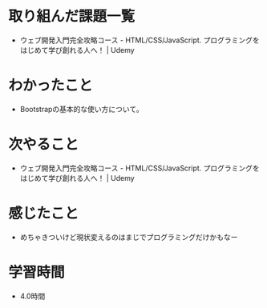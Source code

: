 # 取り組んだ課題一覧

- ウェブ開発入門完全攻略コース - HTML/CSS/JavaScript. プログラミングをはじめて学び創れる人へ！ | Udemy

# わかったこと

- Bootstrapの基本的な使い方について。

# 次やること

- ウェブ開発入門完全攻略コース - HTML/CSS/JavaScript. プログラミングをはじめて学び創れる人へ！ | Udemy

# 感じたこと

- めちゃきついけど現状変えるのはまじでプログラミングだけかもなー

# 学習時間

- 4.0時間